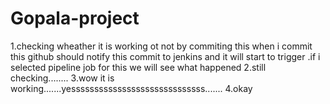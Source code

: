 # Gopala-project
1.checking wheather it is working ot not by commiting this when i commit this github should notify this commit to jenkins and it will start to trigger .if i selected pipeline job for this we will see what happened 
2.still checking........
3.wow it is working.......yesssssssssssssssssssssssssssss.......
4.okay
